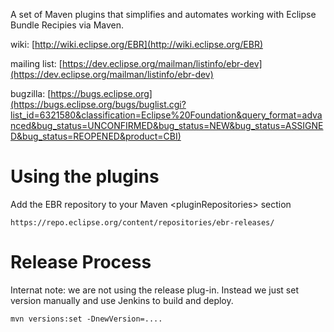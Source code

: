 A set of Maven plugins that simplifies and automates working
with Eclipse Bundle Recipies via Maven.

wiki: [http://wiki.eclipse.org/EBR](http://wiki.eclipse.org/EBR)

mailing list: [https://dev.eclipse.org/mailman/listinfo/ebr-dev](https://dev.eclipse.org/mailman/listinfo/ebr-dev)

bugzilla: [https://bugs.eclipse.org](https://bugs.eclipse.org/bugs/buglist.cgi?list_id=6321580&classification=Eclipse%20Foundation&query_format=advanced&bug_status=UNCONFIRMED&bug_status=NEW&bug_status=ASSIGNED&bug_status=REOPENED&product=CBI)

Using the plugins
=================

Add the EBR repository to your Maven &lt;pluginRepositories&gt; section

    https://repo.eclipse.org/content/repositories/ebr-releases/

Release Process
===============

Internat note: we are not using the release plug-in.
Instead we just set version manually and use Jenkins to build and deploy.

    mvn versions:set -DnewVersion=....

